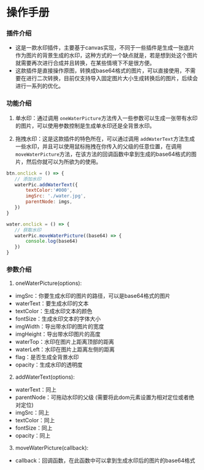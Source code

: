# 操作手册

### 插件介绍

 - 这是一款水印插件，主要基于canvas实现，不同于一些插件是生成一张底片作为图片的背景生成的水印，这种方式的一个缺点就是，若是想到处这个图片就需要再次进行合成并且转换，在某些情境下不是很方便。
 - 这款插件是直接操作原图，转换成base64格式的图片，可以直接使用，不需要在进行二次转换，目前仅支持导入固定图片大小生成转换后的图片，后续会进行一系列的优化。


### 功能介绍

 1. 单水印：通过调用 ```oneWaterPicture```方法传入一些参数可以生成一张带有水印的图片，可以使用参数控制是生成单水印还是全背景水印。
 
 2. 拖拽水印：这是这款插件的特色所在，可以通过调用 ```addWaterText```方法生成一些水印，并且可以使用鼠标拖拽在你传入的父级的任意位置，在调用 ```moveWaterPicture```方法，在该方法的回调函数中拿到生成的base64格式的图片，然后你就可以为所欲为的使用。
 ```js
 btn.onclick = () => {
    // 添加水印
    waterPic.addWaterText({
        textColor:'#000',
        imgSrc: './water.jpg',
        parentNode: imgs,
    })
}

water.onclick = () => {
    // 获取水印
    waterPic.moveWaterPicture((base64) => {
        console.log(base64)
    })
}
 ```

 ### 参数介绍

 1. oneWaterPicture(options): 
  - imgSrc：你要生成水印的图片的路径，可以是base64格式的图片
  - waterText：要生成水印的文本
  - textColor：生成水印文本的颜色
  - fontSize：生成水印文本的字体大小
  - imgWidth：导出带水印的图片的宽度
  - imgHeight：导出带水印图片的高度
  - waterTop：水印在图片上距离顶部的距离
  - waterLeft：水印在图片上距离左侧的距离
  - flag：是否生成全背景水印
  - opacity：生成水印的透明度

2. addWaterText(options):
 - waterText：同上
 - parentNode：可拖动水印的父级 (需要将此dom元素设置为相对定位或者绝对定位)
 - imgSrc：同上
 - textColor：同上
 - fontSize：同上
 - opacity：同上

 3. moveWaterPicture(callback):
  - callback：回调函数，在此函数中可以拿到生成水印后的图片的base64格式